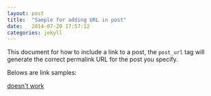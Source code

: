 ```yaml
---
layout: post
title:  "Sample for adding URL in post"
date:   2014-07-20 17:57:12
categories: jekyll
---
```


This document for how to include a link to a post, the `post_url` tag will generate the correct permalink URL for the post you specify. 


Belows are link samples:

[doesn't work](http://jekyllrb.com/docs/templates/)
